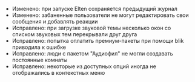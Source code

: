 - Изменено: при запуске Elten сохраняется предыдущий журнал
- Изменено: забаненные пользователи не могут редактировать свои сообщения и добавлять реакции
- Исправлено: при загрузке звуковой темы несколько окон со списком звуковых тем перекрывали друг друга
- Исправлено: попытка оплатить  премиум-пакеты при помощи blik приводила к ошибке
- Исправлено: люди с пакетом "Аудиофил" не могли создавать постоянные комнаты
- Исправлено: некоторые из доступных опций иногда не отображались в контекстных меню